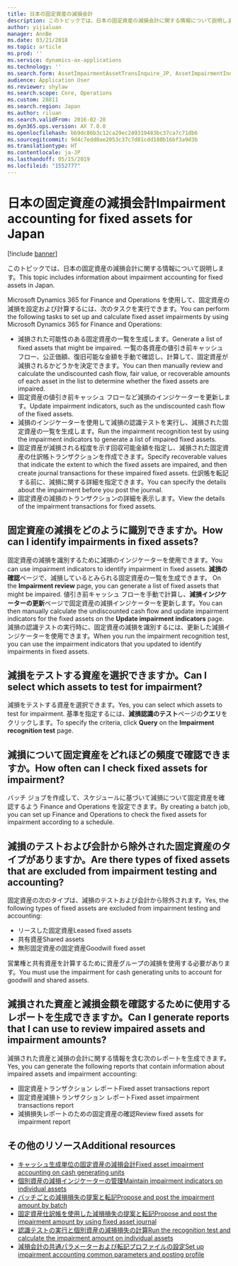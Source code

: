 ```yaml
---
title: 日本の固定資産の減損会計
description: このトピックでは、日本の固定資産の減損会計に関する情報について説明します。
author: yijialuan
manager: AnnBe
ms.date: 03/21/2018
ms.topic: article
ms.prod: ''
ms.service: dynamics-ax-applications
ms.technology: ''
ms.search.form: AssetImpairmentAssetTransInquire_JP, AssetImpairmentIndicator_JP, AssetImpairmentManageTestResult_JP
audience: Application User
ms.reviewer: shylaw
ms.search.scope: Core, Operations
ms.custom: 28811
ms.search.region: Japan
ms.author: riluan
ms.search.validFrom: 2016-02-28
ms.dyn365.ops.version: AX 7.0.0
ms.openlocfilehash: bb9dc86b3c12ca29ec249319483bc37ca7c71db6
ms.sourcegitcommit: 9d4c7edd0ae2053c37c7d81cdd180b16bf3a9d3b
ms.translationtype: HT
ms.contentlocale: ja-JP
ms.lasthandoff: 05/15/2019
ms.locfileid: "1552777"
---
```

# <a name="impairment-accounting-for-fixed-assets-for-japan"></a><span data-ttu-id="3db8c-103">日本の固定資産の減損会計</span><span class="sxs-lookup"><span data-stu-id="3db8c-103">Impairment accounting for fixed assets for Japan</span></span>

[!include [banner](../includes/banner.md)]

<span data-ttu-id="3db8c-104">このトピックでは、日本の固定資産の減損会計に関する情報について説明します。</span><span class="sxs-lookup"><span data-stu-id="3db8c-104">This topic includes information about impairment accounting for fixed assets in Japan.</span></span>

<span data-ttu-id="3db8c-105">Microsoft Dynamics 365 for Finance and Operations を使用して、固定資産の減損を設定および計算するには、次のタスクを実行できます。</span><span class="sxs-lookup"><span data-stu-id="3db8c-105">You can perform the following tasks to set up and calculate fixed asset impairments by using Microsoft Dynamics 365 for Finance and Operations:</span></span>

-   <span data-ttu-id="3db8c-106">減損された可能性のある固定資産の一覧を生成します。</span><span class="sxs-lookup"><span data-stu-id="3db8c-106">Generate a list of fixed assets that might be impaired.</span></span> <span data-ttu-id="3db8c-107">一覧の各資産の値引き前キャッシュ フロー、公正価額、復旧可能な金額を手動で確認し、計算して、固定資産が減損されるかどうかを決定できます。</span><span class="sxs-lookup"><span data-stu-id="3db8c-107">You can then manually review and calculate the undiscounted cash flow, fair value, or recoverable amounts of each asset in the list to determine whether the fixed assets are impaired.</span></span>
-   <span data-ttu-id="3db8c-108">固定資産の値引き前キャッシュ フローなど減損のインジケーターを更新します。</span><span class="sxs-lookup"><span data-stu-id="3db8c-108">Update impairment indicators, such as the undiscounted cash flow of the fixed assets.</span></span>
-   <span data-ttu-id="3db8c-109">減損のインジケーターを使用して減損の認識テストを実行し、減損された固定資産の一覧を生成します。</span><span class="sxs-lookup"><span data-stu-id="3db8c-109">Run the impairment recognition test by using the impairment indicators to generate a list of impaired fixed assets.</span></span>
-   <span data-ttu-id="3db8c-110">固定資産が減損される程度を示す回収可能金額を指定し、減損された固定資産の仕訳帳トランザクションを作成できます。</span><span class="sxs-lookup"><span data-stu-id="3db8c-110">Specify recoverable values that indicate the extent to which the fixed assets are impaired, and then create journal transactions for these impaired fixed assets.</span></span> <span data-ttu-id="3db8c-111">仕訳帳を転記する前に、減損に関する詳細を指定できます。</span><span class="sxs-lookup"><span data-stu-id="3db8c-111">You can specify the details about the impairment before you post the journal.</span></span>
-   <span data-ttu-id="3db8c-112">固定資産の減損のトランザクションの詳細を表示します。</span><span class="sxs-lookup"><span data-stu-id="3db8c-112">View the details of the impairment transactions for fixed assets.</span></span>

## <a name="how-can-i-identify-impairments-in-fixed-assets"></a><span data-ttu-id="3db8c-113">固定資産の減損をどのように識別できますか。</span><span class="sxs-lookup"><span data-stu-id="3db8c-113">How can I identify impairments in fixed assets?</span></span>
<span data-ttu-id="3db8c-114">固定資産の減損を識別するために減損のインジケーターを使用できます。</span><span class="sxs-lookup"><span data-stu-id="3db8c-114">You can use impairment indicators to identify impairment in fixed assets.</span></span><span data-ttu-id="3db8c-115"> **減損の確認**ページで、減損しているとみられる固定資産の一覧を生成できます。</span><span class="sxs-lookup"><span data-stu-id="3db8c-115"> On the **Impairment review** page, you can generate a list of fixed assets that might be impaired.</span></span> <span data-ttu-id="3db8c-116">値引き前キャッシュ フローを手動で計算し、**減損インジケーターの更新**ページで固定資産の減損インジケーターを更新します。</span><span class="sxs-lookup"><span data-stu-id="3db8c-116">You can then manually calculate the undiscounted cash flow and update impairment indicators for the fixed assets on the **Update impairment indicators** page.</span></span> <span data-ttu-id="3db8c-117">減損の認識テストの実行時に、固定資産の減損を識別するには、更新した減損インジケーターを使用できます。</span><span class="sxs-lookup"><span data-stu-id="3db8c-117">When you run the impairment recognition test, you can use the impairment indicators that you updated to identify impairments in fixed assets.</span></span>

## <a name="can-i-select-which-assets-to-test-for-impairment"></a><span data-ttu-id="3db8c-118">減損をテストする資産を選択できますか。</span><span class="sxs-lookup"><span data-stu-id="3db8c-118">Can I select which assets to test for impairment?</span></span>
<span data-ttu-id="3db8c-119">減損をテストする資産を選択できます。</span><span class="sxs-lookup"><span data-stu-id="3db8c-119">Yes, you can select which assets to test for impairment.</span></span> <span data-ttu-id="3db8c-120">基準を指定するには、**減損認識のテスト**ページの**クエリ**をクリックします。</span><span class="sxs-lookup"><span data-stu-id="3db8c-120">To specify the criteria, click **Query** on the **Impairment recognition test** page.</span></span>

## <a name="how-often-can-i-check-fixed-assets-for-impairment"></a><span data-ttu-id="3db8c-121">減損について固定資産をどれほどの頻度で確認できますか。</span><span class="sxs-lookup"><span data-stu-id="3db8c-121">How often can I check fixed assets for impairment?</span></span>
<span data-ttu-id="3db8c-122">バッチ ジョブを作成して、スケジュールに基づいて減損について固定資産を確認するよう Finance and Operations を設定できます。</span><span class="sxs-lookup"><span data-stu-id="3db8c-122">By creating a batch job, you can set up Finance and Operations to check the fixed assets for impairment according to a schedule.</span></span>

## <a name="are-there-types-of-fixed-assets-that-are-excluded-from-impairment-testing-and-accounting"></a><span data-ttu-id="3db8c-123">減損のテストおよび会計から除外された固定資産のタイプがありますか。</span><span class="sxs-lookup"><span data-stu-id="3db8c-123">Are there types of fixed assets that are excluded from impairment testing and accounting?</span></span>
<span data-ttu-id="3db8c-124">固定資産の次のタイプは、減損のテストおよび会計から除外されます。</span><span class="sxs-lookup"><span data-stu-id="3db8c-124">Yes, the following types of fixed assets are excluded from impairment testing and accounting:</span></span>

-   <span data-ttu-id="3db8c-125">リースした固定資産</span><span class="sxs-lookup"><span data-stu-id="3db8c-125">Leased fixed assets</span></span>
-   <span data-ttu-id="3db8c-126">共有資産</span><span class="sxs-lookup"><span data-stu-id="3db8c-126">Shared assets</span></span>
-   <span data-ttu-id="3db8c-127">無形固定資産の固定資産</span><span class="sxs-lookup"><span data-stu-id="3db8c-127">Goodwill fixed asset</span></span>

<span data-ttu-id="3db8c-128">営業権と共有資産を計算するために資産グループの減損を使用する必要があります。</span><span class="sxs-lookup"><span data-stu-id="3db8c-128">You must use the impairment for cash generating units to account for goodwill and shared assets.</span></span>

## <a name="can-i-generate-reports-that-i-can-use-to-review-impaired-assets-and-impairment-amounts"></a><span data-ttu-id="3db8c-129">減損された資産と減損金額を確認するために使用するレポートを生成できますか。</span><span class="sxs-lookup"><span data-stu-id="3db8c-129">Can I generate reports that I can use to review impaired assets and impairment amounts?</span></span>
<span data-ttu-id="3db8c-130">減損された資産と減損の会計に関する情報を含む次のレポートを生成できます。</span><span class="sxs-lookup"><span data-stu-id="3db8c-130">Yes, you can generate the following reports that contain information about impaired assets and impairment accounting:</span></span>

-   <span data-ttu-id="3db8c-131">固定資産トランザクション レポート</span><span class="sxs-lookup"><span data-stu-id="3db8c-131">Fixed asset transactions report</span></span>
-   <span data-ttu-id="3db8c-132">固定資産減損トランザクション レポート</span><span class="sxs-lookup"><span data-stu-id="3db8c-132">Fixed asset impairment transactions report</span></span>
-   <span data-ttu-id="3db8c-133">減損損失レポートのための固定資産の確認</span><span class="sxs-lookup"><span data-stu-id="3db8c-133">Review fixed assets for impairment report</span></span>

## <a name="additional-resources"></a><span data-ttu-id="3db8c-134">その他のリソース</span><span class="sxs-lookup"><span data-stu-id="3db8c-134">Additional resources</span></span>
- [<span data-ttu-id="3db8c-135">キャッシュ生成単位の固定資産の減損会計</span><span class="sxs-lookup"><span data-stu-id="3db8c-135">Fixed asset impairment accounting on cash generating units</span></span>](apac-jpn-impairment-accounting-cash-generating-unit.md)
- [<span data-ttu-id="3db8c-136">個別資産の減損インジケーターの管理</span><span class="sxs-lookup"><span data-stu-id="3db8c-136">Maintain impairment indicators on individual assets</span></span>](./tasks/maintain-impairment-indicators-individual-assets.md)
- [<span data-ttu-id="3db8c-137">バッチごとの減損損失の提案と転記</span><span class="sxs-lookup"><span data-stu-id="3db8c-137">Propose and post the impairment amount by batch</span></span>](./tasks/propose-post-impairment-amount-batch.md)
- [<span data-ttu-id="3db8c-138">固定資産仕訳帳を使用した減損損失の提案と転記</span><span class="sxs-lookup"><span data-stu-id="3db8c-138">Propose and post the impairment amount by using fixed asset journal</span></span>](./tasks/propose-post-impairment-amount-fixed-asset-journal.md)
- [<span data-ttu-id="3db8c-139">認識テストの実行と個別資産の減損損失の計算</span><span class="sxs-lookup"><span data-stu-id="3db8c-139">Run the recognition test and calculate the impairment amount on individual assets</span></span>](./tasks/run-recognition-test-calculate.md)
- [<span data-ttu-id="3db8c-140">減損会計の共通パラメーターおよび転記プロファイルの設定</span><span class="sxs-lookup"><span data-stu-id="3db8c-140">Set up impairment accounting common parameters and posting profile</span></span>](./tasks/impairment-accounting.md)


